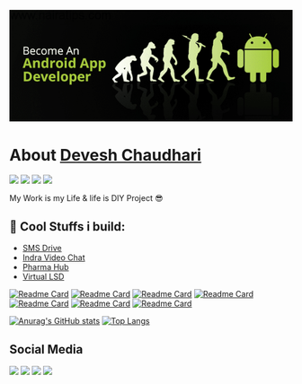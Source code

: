 ![](https://github.com/DeveshRx/DeveshRx/raw/main/img/become-android-developer.png)
# About [Devesh Chaudhari](https://github.com/DeveshRx "Devesh Chaudhari")

![]( https://img.shields.io/static/v1?logo=Kubernetes&label=&message=Entrepreneur&color=grey) ![]( https://img.shields.io/static/v1?logo=Android&label=&message=Android&nbsp;Developer&color=grey) ![]( https://img.shields.io/static/v1?label=&message=Healthcare&nbsp;Professional&color=grey) ![]( https://img.shields.io/static/v1?label=&message=Pharmacy&color=grey)

My Work is my Life & life is DIY Project :sunglasses:

## :iphone: Cool Stuffs i build:
- [SMS Drive](https://play.google.com/store/apps/details?id=devesh.ephrine.backup.sms "SMS Drive")
- [Indra Video Chat](https://play.google.com/store/apps/details?id=devesh.ephrine.indra "Indra Video Chat")
- [Pharma Hub](https://play.google.com/store/apps/details?id=devesh.b.pharm.guide.mu "Pharma Hub")
- [Virtual LSD](https://play.google.com/store/apps/details?id=devesh.ephrine.virtuallsd "Virtual LSD")


[![Readme Card](https://github-readme-stats.vercel.app/api/pin/?username=DeveshRx&repo=QR-Lite)](https://github.com/DeveshRx/QR-Lite)
[![Readme Card](https://github-readme-stats.vercel.app/api/pin/?username=DeveshRx&repo=Text-Master-OCR)](https://github.com/DeveshRx/Text-Master-OCR)
[![Readme Card](https://github-readme-stats.vercel.app/api/pin/?username=DeveshRx&repo=Muzilla-Music-Player)](https://github.com/DeveshRx/Muzilla-Music-Player)
[![Readme Card](https://github-readme-stats.vercel.app/api/pin/?username=DeveshRx&repo=Indra-Android-App)](https://github.com/DeveshRx/Indra-Android-App)
[![Readme Card](https://github-readme-stats.vercel.app/api/pin/?username=DeveshRx&repo=Android-WebRTC-Firebase)](https://github.com/DeveshRx/Android-WebRTC-Firebase)
[![Readme Card](https://github-readme-stats.vercel.app/api/pin/?username=DeveshRx&repo=Pharma-Hub)](https://github.com/DeveshRx/Pharma-Hub)
[![Readme Card](https://github-readme-stats.vercel.app/api/pin/?username=DeveshRx&repo=Jinx-Depression-Diagnosis-App)](https://github.com/DeveshRx/Jinx-Depression-Diagnosis-App)

[![Anurag's GitHub stats](https://github-readme-stats.vercel.app/api?username=DeveshRx&show_icons=true&theme=cobalt)](https://github.com/DeveshRx)
[![Top Langs](https://github-readme-stats.vercel.app/api/top-langs/?username=DeveshRx&show_icons=true&layout=compact&theme=cobalt)](https://github.com/DeveshRx)


## Social Media

[![](https://img.shields.io/badge/LinkedIn-0077B5?style=for-the-badge&logo=linkedin&logoColor=white)](https://www.linkedin.com/in/deveshrx/) [![](https://img.shields.io/badge/Instagram-E4405F?style=for-the-badge&logo=instagram&logoColor=white)](https://www.instagram.com/deveshrx/) [![](https://img.shields.io/badge/Twitter-1DA1F2?style=for-the-badge&logo=twitter&logoColor=white)](https://twitter.com/DeveshRx) [![](https://img.shields.io/badge/linktree-39E09B?style=for-the-badge&logo=linktree&logoColor=white)](https://linktr.ee/deveshrx)
